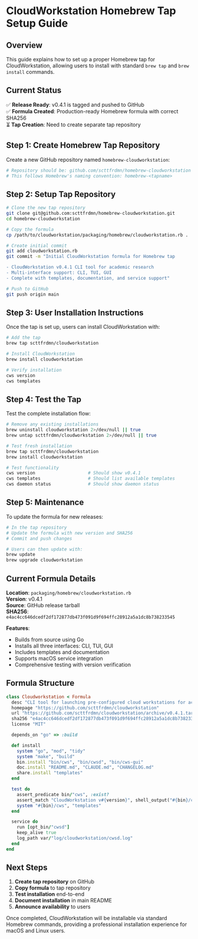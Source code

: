 # CloudWorkstation Homebrew Tap Setup Guide

## Overview

This guide explains how to set up a proper Homebrew tap for CloudWorkstation, allowing users to install with standard `brew tap` and `brew install` commands.

## Current Status

✅ **Release Ready**: v0.4.1 is tagged and pushed to GitHub  
✅ **Formula Created**: Production-ready Homebrew formula with correct SHA256  
⏳ **Tap Creation**: Need to create separate tap repository  

## Step 1: Create Homebrew Tap Repository

Create a new GitHub repository named `homebrew-cloudworkstation`:

```bash
# Repository should be: github.com/scttfrdmn/homebrew-cloudworkstation
# This follows Homebrew's naming convention: homebrew-<tapname>
```

## Step 2: Setup Tap Repository

```bash
# Clone the new tap repository
git clone git@github.com:scttfrdmn/homebrew-cloudworkstation.git
cd homebrew-cloudworkstation

# Copy the formula
cp /path/to/cloudworkstation/packaging/homebrew/cloudworkstation.rb .

# Create initial commit
git add cloudworkstation.rb
git commit -m "Initial CloudWorkstation formula for Homebrew tap

- CloudWorkstation v0.4.1 CLI tool for academic research
- Multi-interface support: CLI, TUI, GUI
- Complete with templates, documentation, and service support"

# Push to GitHub
git push origin main
```

## Step 3: User Installation Instructions

Once the tap is set up, users can install CloudWorkstation with:

```bash
# Add the tap
brew tap scttfrdmn/cloudworkstation

# Install CloudWorkstation
brew install cloudworkstation

# Verify installation
cws version
cws templates
```

## Step 4: Test the Tap

Test the complete installation flow:

```bash
# Remove any existing installations
brew uninstall cloudworkstation 2>/dev/null || true
brew untap scttfrdmn/cloudworkstation 2>/dev/null || true

# Test fresh installation
brew tap scttfrdmn/cloudworkstation
brew install cloudworkstation

# Test functionality
cws version                    # Should show v0.4.1
cws templates                  # Should list available templates
cws daemon status              # Should show daemon status
```

## Step 5: Maintenance

To update the formula for new releases:

```bash
# In the tap repository
# Update the formula with new version and SHA256
# Commit and push changes

# Users can then update with:
brew update
brew upgrade cloudworkstation
```

## Current Formula Details

**Location**: `packaging/homebrew/cloudworkstation.rb`  
**Version**: v0.4.1  
**Source**: GitHub release tarball  
**SHA256**: `e4ac4cc646dcedf2df172877db473f091d9f694ffc28912a5a1dc8b738233545`

**Features**:
- Builds from source using Go
- Installs all three interfaces: CLI, TUI, GUI  
- Includes templates and documentation
- Supports macOS service integration
- Comprehensive testing with version verification

## Formula Structure

```ruby
class Cloudworkstation < Formula
  desc "CLI tool for launching pre-configured cloud workstations for academic research"
  homepage "https://github.com/scttfrdmn/cloudworkstation"
  url "https://github.com/scttfrdmn/cloudworkstation/archive/v0.4.1.tar.gz"
  sha256 "e4ac4cc646dcedf2df172877db473f091d9f694ffc28912a5a1dc8b738233545"
  license "MIT"

  depends_on "go" => :build

  def install
    system "go", "mod", "tidy"
    system "make", "build"
    bin.install "bin/cws", "bin/cwsd", "bin/cws-gui"
    doc.install "README.md", "CLAUDE.md", "CHANGELOG.md"
    share.install "templates"
  end

  test do
    assert_predicate bin/"cws", :exist?
    assert_match "CloudWorkstation v#{version}", shell_output("#{bin}/cws version 2>&1", 0)
    system "#{bin}/cws", "templates"
  end

  service do
    run [opt_bin/"cwsd"]
    keep_alive true
    log_path var/"log/cloudworkstation/cwsd.log"
  end
end
```

## Next Steps

1. **Create tap repository** on GitHub
2. **Copy formula** to tap repository  
3. **Test installation** end-to-end
4. **Document installation** in main README
5. **Announce availability** to users

Once completed, CloudWorkstation will be installable via standard Homebrew commands, providing a professional installation experience for macOS and Linux users.